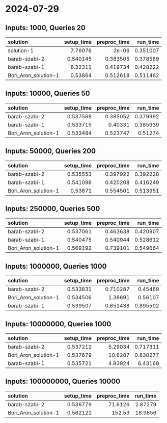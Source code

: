# 2024-07-29

## Inputs: 1000, Queries 20

| solution             |   setup_time |   preproc_time |   run_time |
|:---------------------|-------------:|---------------:|-----------:|
| solution-1           |     7.76076  |       2e-06    |   0.351007 |
| barab-szabi-2        |     0.540145 |       0.383505 |   0.378589 |
| barab-szabi-1        |     8.32311  |       0.419734 |   0.428222 |
| Bori_Aron_solution-1 |     0.53864  |       0.512618 |   0.511462 |

## Inputs: 10000, Queries 50

| solution             |   setup_time |   preproc_time |   run_time |
|:---------------------|-------------:|---------------:|-----------:|
| barab-szabi-2        |     0.537568 |       0.385052 |   0.379992 |
| barab-szabi-1        |     0.533715 |       0.40331  |   0.385939 |
| Bori_Aron_solution-1 |     0.533484 |       0.523747 |   0.51274  |

## Inputs: 50000, Queries 200

| solution             |   setup_time |   preproc_time |   run_time |
|:---------------------|-------------:|---------------:|-----------:|
| barab-szabi-2        |     0.535553 |       0.397922 |   0.392228 |
| barab-szabi-1        |     0.541096 |       0.420208 |   0.416249 |
| Bori_Aron_solution-1 |     0.53671  |       0.554501 |   0.513951 |

## Inputs: 250000, Queries 500

| solution             |   setup_time |   preproc_time |   run_time |
|:---------------------|-------------:|---------------:|-----------:|
| barab-szabi-2        |     0.537061 |       0.463638 |   0.420907 |
| barab-szabi-1        |     0.540475 |       0.540944 |   0.528612 |
| Bori_Aron_solution-1 |     0.569192 |       0.739101 |   0.549664 |

## Inputs: 1000000, Queries 1000

| solution             |   setup_time |   preproc_time |   run_time |
|:---------------------|-------------:|---------------:|-----------:|
| barab-szabi-2        |     0.533831 |       0.710287 |   0.45469  |
| Bori_Aron_solution-1 |     0.534506 |       1.38691  |   0.56107  |
| barab-szabi-1        |     0.539507 |       0.851438 |   0.895502 |

## Inputs: 10000000, Queries 1000

| solution             |   setup_time |   preproc_time |   run_time |
|:---------------------|-------------:|---------------:|-----------:|
| barab-szabi-2        |     0.537212 |        5.29034 |   0.717311 |
| Bori_Aron_solution-1 |     0.537679 |       10.6287  |   0.830277 |
| barab-szabi-1        |     0.535721 |        4.83924 |   6.43169  |

## Inputs: 100000000, Queries 10000

| solution             |   setup_time |   preproc_time |   run_time |
|:---------------------|-------------:|---------------:|-----------:|
| barab-szabi-2        |     0.536779 |        71.6126 |    2.87279 |
| Bori_Aron_solution-1 |     0.562121 |       152.53   |   18.9656  |